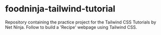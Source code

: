 # foodninja-tailwind-tutorial
Repository containing the practice project for the Tailwind CSS Tutorials by Net Ninja. Follow to build a 'Recipe' webpage using Tailwind CSS. 
